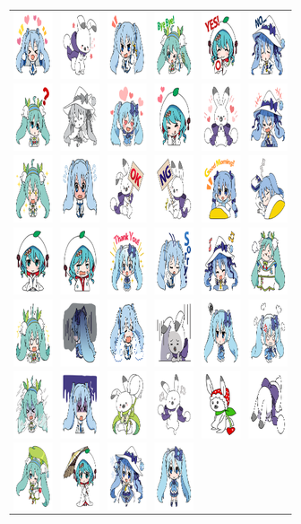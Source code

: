<table border="0">
  <tr>
    <td align="center">
      <img src="../../image/Snow-Miku/3583066@2x.png" height="120" width="120" />
    </td>
    <td align="center">
      <img src="../../image/Snow-Miku/3583067@2x.png" height="120" width="120" />
    </td>
    <td align="center">
      <img src="../../image/Snow-Miku/3583068@2x.png" height="120" width="120" />
    </td>
    <td align="center">
      <img src="../../image/Snow-Miku/3583069@2x.png" height="120" width="120" />
    </td>
    <td align="center">
      <img src="../../image/Snow-Miku/3583070@2x.png" height="120" width="120" />
    </td>
    <td align="center">
      <img src="../../image/Snow-Miku/3583071@2x.png" height="120" width="120" />
    </td>
  </tr>
  <tr>
    <td align="center">
      <img src="../../image/Snow-Miku/3583072@2x.png" height="120" width="120" />
    </td>
    <td align="center">
      <img src="../../image/Snow-Miku/3583073@2x.png" height="120" width="120" />
    </td>
    <td align="center">
      <img src="../../image/Snow-Miku/3583074@2x.png" height="120" width="120" />
    </td>
    <td align="center">
      <img src="../../image/Snow-Miku/3583075@2x.png" height="120" width="120" />
    </td>
    <td align="center">
      <img src="../../image/Snow-Miku/3583076@2x.png" height="120" width="120" />
    </td>
    <td align="center">
      <img src="../../image/Snow-Miku/3583077@2x.png" height="120" width="120" />
    </td>
  </tr>
  <tr>
    <td align="center">
      <img src="../../image/Snow-Miku/3583078@2x.png" height="120" width="120" />
    </td>
    <td align="center">
      <img src="../../image/Snow-Miku/3583079@2x.png" height="120" width="120" />
    </td>
    <td align="center">
      <img src="../../image/Snow-Miku/3583080@2x.png" height="120" width="120" />
    </td>
    <td align="center">
      <img src="../../image/Snow-Miku/3583081@2x.png" height="120" width="120" />
    </td>
    <td align="center">
      <img src="../../image/Snow-Miku/3583082@2x.png" height="120" width="120" />
    </td>
    <td align="center">
      <img src="../../image/Snow-Miku/3583083@2x.png" height="120" width="120" />
    </td>
  </tr>
  <tr>
    <td align="center">
      <img src="../../image/Snow-Miku/3583084@2x.png" height="120" width="120" />
    </td>
    <td align="center">
      <img src="../../image/Snow-Miku/3583085@2x.png" height="120" width="120" />
    </td>
    <td align="center">
      <img src="../../image/Snow-Miku/3583086@2x.png" height="120" width="120" />
    </td>
    <td align="center">
      <img src="../../image/Snow-Miku/3583087@2x.png" height="120" width="120" />
    </td>
    <td align="center">
      <img src="../../image/Snow-Miku/3583088@2x.png" height="120" width="120" />
    </td>
    <td align="center">
      <img src="../../image/Snow-Miku/3583089@2x.png" height="120" width="120" />
    </td>
  </tr>
  <tr>
    <td align="center">
      <img src="../../image/Snow-Miku/3583090@2x.png" height="120" width="120" />
    </td>
    <td align="center">
      <img src="../../image/Snow-Miku/3583091@2x.png" height="120" width="120" />
    </td>
    <td align="center">
      <img src="../../image/Snow-Miku/3583092@2x.png" height="120" width="120" />
    </td>
    <td align="center">
      <img src="../../image/Snow-Miku/3583093@2x.png" height="120" width="120" />
    </td>
    <td align="center">
      <img src="../../image/Snow-Miku/3583094@2x.png" height="120" width="120" />
    </td>
    <td align="center">
      <img src="../../image/Snow-Miku/3583095@2x.png" height="120" width="120" />
    </td>
  </tr>
  <tr>
    <td align="center">
      <img src="../../image/Snow-Miku/3583096@2x.png" height="120" width="120" />
    </td>
    <td align="center">
      <img src="../../image/Snow-Miku/3583097@2x.png" height="120" width="120" />
    </td>
    <td align="center">
      <img src="../../image/Snow-Miku/3583098@2x.png" height="120" width="120" />
    </td>
    <td align="center">
      <img src="../../image/Snow-Miku/3583099@2x.png" height="120" width="120" />
    </td>
    <td align="center">
      <img src="../../image/Snow-Miku/3583100@2x.png" height="120" width="120" />
    </td>
    <td align="center">
      <img src="../../image/Snow-Miku/3583101@2x.png" height="120" width="120" />
    </td>
  </tr>
  <tr>
    <td align="center">
      <img src="../../image/Snow-Miku/3583102@2x.png" height="120" width="120" />
    </td>
    <td align="center">
      <img src="../../image/Snow-Miku/3583103@2x.png" height="120" width="120" />
    </td>
    <td align="center">
      <img src="../../image/Snow-Miku/3583104@2x.png" height="120" width="120" />
    </td>
    <td align="center">
      <img src="../../image/Snow-Miku/3583105@2x.png" height="120" width="120" />
    </td>
  </tr>
</table>
